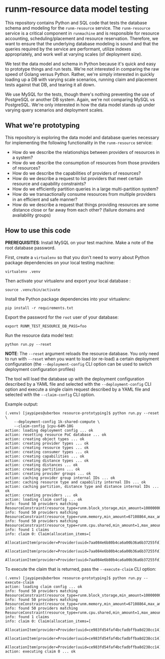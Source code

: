 # runm-resource data model testing

This repository contains Python and SQL code that tests the database schema and
modeling for the `runm-resource` service. The `runm-resource` service is a
critical component in `runmachine` and is responsible for resource accounting,
scheduling/placement and resource reservation. Therefore, we want to ensure
that the underlying database modeling is sound and that the queries required by
the service are performant, utilize indexes appropriately, and work well at
varying scales (of deployment size).

We test the data model and schema in Python because it's quick and easy to
prototype things and run tests. We're not interested in comparing the raw speed
of Golang versus Python. Rather, we're simply interested in quickly loading up
a DB with varying scale scenarios, running claim and placement tests against
that DB, and tearing it all down.

We use MySQL for the tests, though there's nothing preventing the use of
PostgreSQL or another DB system. Again, we're not comparing MySQL vs
PostgreSQL. We're only interested in how the data model stands up under varying
query scenarios and deployment scales.

## What we're prototyping

This repository is exploring the data model and database queries necessary for
implementing the following functionality in the `runm-resource` service:

* How do we describe the relationships between providers of resources in a
  system?
* How do we describe the consumption of resources from those providers of
  resources?
* How do we describe the capabilities of providers of resources?
* How do we describe a request to list providers that meet certain resource and
  capability constraints?
* How do we efficiently partition queries in a large multi-partition system?
* How do we transactionally consume resources from multiple providers in an
  efficient and safe manner?
* How do we describe a request that things providing resources are some
  distance close or far away from each other? (failure domains and availability
  groups)

## How to use this code

**PREREQUISITES**: Install MySQL on your test machine. Make a note of the root
database password.

First, create a `virtualenv` so that you don't need to worry about Python
package dependencies on your local testing machine:

```
virtualenv .venv
```

Then activate your virtualenv and export your local database :

```
source .venv/bin/activate
```

Install the Python package dependencies into your virtualenv:

```
pip install -r requirements.txt
```

Export the password for the `root` user of your database:

```
export RUNM_TEST_RESOURCE_DB_PASS=foo
```

Run the resource data model test:

```
python run.py --reset
```

**NOTE**: The `--reset` argument reloads the resource database. You only need
to run with `--reset` when you want to load (or re-load) a certain deployment
configuration (the `--deployment-config` CLI option can be used to switch
deployment configuration profiles)

The tool will load the database up with the deployment configuration described
by a YAML file and selected with the `--deployment-config` CLI option and
execute a single claim request described by a YAML file and selected with the
`--claim-config` CLI option.

Example output:

```
(.venv) [jaypipes@uberbox resource-prototyping]$ python run.py --reset \
    --deployment-config 1k-shared-compute \
    --claim-config 1cpu-64M-10G
action: loading deployment config ... ok
action: resetting resource PoC database ... ok
action: creating object types ... ok
action: creating provider types ... ok
action: creating resource types ... ok
action: creating consumer types ... ok
action: creating capabilities ... ok
action: creating distance types ... ok
action: creating distances ... ok
action: creating partitions ... ok
action: creating provider groups ... ok
action: caching provider group internal IDs ... ok
action: caching resource type and capability internal IDs ... ok
action: caching partition, distance type and distance internal IDs ... ok
action: creating providers ... ok
action: loading claim config ... ok
info: found 50 providers matching ResourceConstraint(resource_type=runm.block_storage,min_amount=1000000000,max_amount=1000000000,capabilities=None)
info: found 50 providers matching ResourceConstraint(resource_type=runm.memory,min_amount=67108864,max_amount=67108864,capabilities=None)
info: found 50 providers matching ResourceConstraint(resource_type=runm.cpu.shared,min_amount=1,max_amount=1,capabilities=None)
info: found 1 claims
info: claim 0: Claim(allocation_items=[
        AllocationItem(provider=Provider(uuid=7aa084e6b80b4ca6a00b36a6b37255fd),resource_type=runm.block_storage,used=1000000000),
        AllocationItem(provider=Provider(uuid=7aa084e6b80b4ca6a00b36a6b37255fd),resource_type=runm.memory,used=67108864),
        AllocationItem(provider=Provider(uuid=7aa084e6b80b4ca6a00b36a6b37255fd),resource_type=runm.cpu.shared,used=1)])
```

To execute the claim that is returned, pass the `--execute-claim` CLI option:

```
(.venv) [jaypipes@uberbox resource-prototyping]$ python run.py --execute-claim
action: loading claim config ... ok
info: found 50 providers matching ResourceConstraint(resource_type=runm.block_storage,min_amount=1000000000,max_amount=1000000000,capabilities=None)
info: found 50 providers matching ResourceConstraint(resource_type=runm.memory,min_amount=67108864,max_amount=67108864,capabilities=None)
info: found 50 providers matching ResourceConstraint(resource_type=runm.cpu.shared,min_amount=1,max_amount=1,capabilities=None)
info: found 1 claims
info: claim 0: Claim(allocation_items=[
        AllocationItem(provider=Provider(uuid=ce983fd54faf4bcfadbffba8d238cc14),resource_type=runm.block_storage,used=1000000000),
        AllocationItem(provider=Provider(uuid=ce983fd54faf4bcfadbffba8d238cc14),resource_type=runm.memory,used=67108864),
        AllocationItem(provider=Provider(uuid=ce983fd54faf4bcfadbffba8d238cc14),resource_type=runm.cpu.shared,used=1)])
action: executing claim 0 ... ok
```
